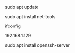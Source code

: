 sudo apt update

sudo apt install net-tools

ifconfig

192.168.1.129

sudo apt install openssh-server


